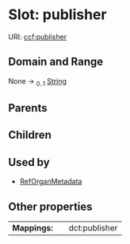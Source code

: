 
# Slot: publisher




URI: [ccf:publisher](http://purl.org/ccf/publisher)


## Domain and Range

None &#8594;  <sub>0..1</sub> [String](types/String.md)

## Parents


## Children


## Used by

 * [RefOrganMetadata](RefOrganMetadata.md)

## Other properties

|  |  |  |
| --- | --- | --- |
| **Mappings:** | | dct:publisher |

